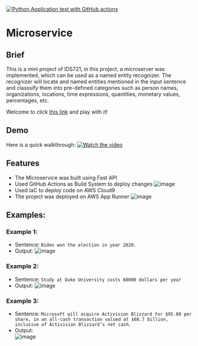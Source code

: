 [![Python Application test with GitHub actions](https://github.com/miley-wangrx/microservice/actions/workflows/main.yml/badge.svg)](https://github.com/miley-wangrx/microservice/actions/workflows/main.yml)

# Microservice
## Brief
This is a mini project of IDS721, in this project, a microserver was implemented, which can be used as a named entity recognizer. The recognizer will locate and named entities mentioned in the input sentence and classsify them into pre-defined categories such as person names, organizations, locations, time expressions, quantities, monetary values, percentages, etc.

Welcome to click [this link](https://dvk2iniydi.us-east-1.awsapprunner.com) and play with it!

## Demo
Here is a quick walkthrough:
    [![Watch the video](https://imgur.com/vImHSOe)](https://youtu.be/eL_YWbZnuN0)

## Features
* The Microservice was built using Fast API
* Used GitHub Actions as Build System to deploy changes
    ![image](https://user-images.githubusercontent.com/88390268/151729808-a31c2a52-c8ae-43a7-aad0-fb705dbfdefb.png)
* Used IaC to deploy code on AWS Cloud9
* The project was deployed on AWS App Runner
    ![image](https://user-images.githubusercontent.com/88390268/151730139-cb1b3282-1b51-4a6b-b643-76a001d94288.png)

## Examples:
### Example 1:
* Sentence: `Biden won the election in year 2020.`
* Output: 
    ![image](https://user-images.githubusercontent.com/88390268/151730818-44830dc0-6b2a-4a82-bf09-3a89c598c9e8.png)

### Example 2:
* Sentence: `Study at Duke University costs 60000 dollars per year`
* Output: 
    ![image](https://user-images.githubusercontent.com/88390268/151730854-542c5fed-13e9-4da7-8462-cd679347fc4b.png)

### Example 3:
* Sentence: `Microsoft will acquire Activision Blizzard for $95.00 per share, in an all-cash transaction valued at $68.7 billion, inclusive of Activision Blizzard’s net cash.`
* Output:  
    ![image](https://user-images.githubusercontent.com/88390268/151731064-d3bee526-b02d-4281-b0a7-18252d6bb2de.png)


